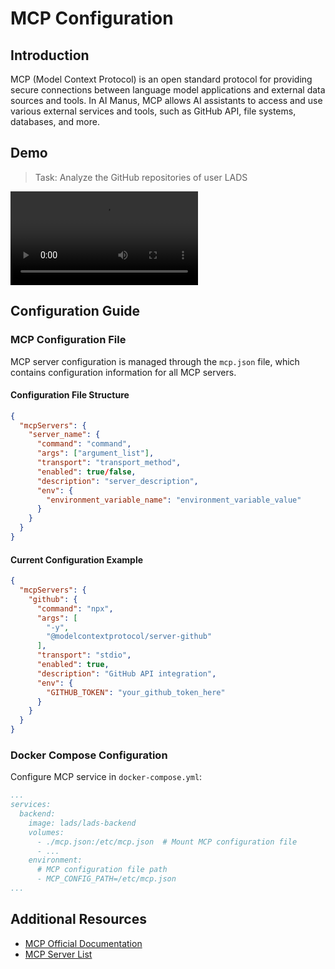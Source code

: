 # MCP Configuration

## Introduction

MCP (Model Context Protocol) is an open standard protocol for providing secure connections between language model applications and external data sources and tools. In AI Manus, MCP allows AI assistants to access and use various external services and tools, such as GitHub API, file systems, databases, and more.

## Demo

> Task: Analyze the GitHub repositories of user LADS

![](https://raw.githubusercontent.com/Simpleyyt/picgo-image/master/mcp.mp4 ':include controls width="100%"')

## Configuration Guide

### MCP Configuration File

MCP server configuration is managed through the `mcp.json` file, which contains configuration information for all MCP servers.

#### Configuration File Structure

```json
{
  "mcpServers": {
    "server_name": {
      "command": "command",
      "args": ["argument_list"],
      "transport": "transport_method",
      "enabled": true/false,
      "description": "server_description",
      "env": {
        "environment_variable_name": "environment_variable_value"
      }
    }
  }
}
```

#### Current Configuration Example

```json
{
  "mcpServers": {
    "github": {
      "command": "npx",
      "args": [
        "-y",
        "@modelcontextprotocol/server-github"
      ],
      "transport": "stdio",
      "enabled": true,
      "description": "GitHub API integration",
      "env": {
        "GITHUB_TOKEN": "your_github_token_here"
      }
    }
  }
}
```

### Docker Compose Configuration

Configure MCP service in `docker-compose.yml`:

```yaml
...
services:
  backend:
    image: lads/lads-backend
    volumes:
      - ./mcp.json:/etc/mcp.json  # Mount MCP configuration file
      - ...
    environment:
      # MCP configuration file path
      - MCP_CONFIG_PATH=/etc/mcp.json
...
```

## Additional Resources

- [MCP Official Documentation](https://modelcontextprotocol.io/)
- [MCP Server List](https://github.com/modelcontextprotocol/servers) 
